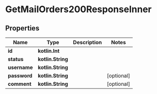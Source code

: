 
# GetMailOrders200ResponseInner

## Properties
Name | Type | Description | Notes
------------ | ------------- | ------------- | -------------
**id** | **kotlin.Int** |  | 
**status** | **kotlin.String** |  | 
**username** | **kotlin.String** |  | 
**password** | **kotlin.String** |  |  [optional]
**comment** | **kotlin.String** |  |  [optional]



